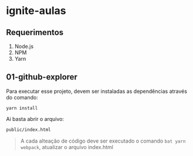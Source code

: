 # ignite-aulas

## Requerimentos

1. Node.js
2. NPM
3. Yarn

## 01-github-explorer

Para executar esse projeto, devem ser instaladas as dependências através do comando:
```cdm
yarn install
```

Ai basta abrir o arquivo:
```bat
public/index.html
```

> A cada alteação de código deve ser executado o comando ```bat yarn webpack```, atualizar o arquivo index.html
